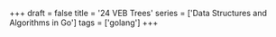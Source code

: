 +++
draft = false
title = '24 VEB Trees'
series = ['Data Structures and Algorithms in Go']
tags = ['golang']
+++